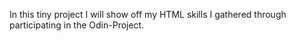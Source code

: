In this tiny project I will show off my HTML skills I gathered through participating in the Odin-Project.
